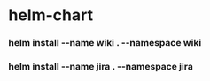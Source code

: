 # helm-chart

### helm install --name wiki . --namespace wiki

### helm install --name jira . --namespace jira
